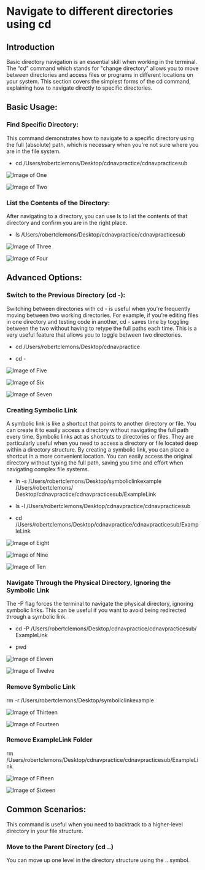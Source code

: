 # Navigate to different directories using cd

## Introduction
Basic directory navigation is an essential skill when working in the terminal. The “cd” command which stands for "change directory" allows you to move between directories and access files or programs in different locations on your system. This section covers the simplest forms of the cd command, explaining how to navigate directly to specific directories.

## Basic Usage:

### Find Specific Directory:
This command demonstrates how to navigate to a specific directory using the full (absolute) path, which is necessary when you're not sure where you are in the file system.
- cd /Users/robertclemons/Desktop/cdnavpractice/cdnavpracticesub

![Image of One](module-1-images/navigate-to-different-directories-using-cd-images/One.png)

![Image of Two](module-1-images/navigate-to-different-directories-using-cd-images/Two.png)

### List the Contents of the Directory:
After navigating to a directory, you can use ls to list the contents of that directory
and confirm you are in the right place.
- ls /Users/robertclemons/Desktop/cdnavpractice/cdnavpracticesub

![Image of Three](module-1-images/navigate-to-different-directories-using-cd-images/Three.png)

![Image of Four](module-1-images/navigate-to-different-directories-using-cd-images/Four.png)

## Advanced Options:

### Switch to the Previous Directory (cd -):
Switching between directories with cd - is useful when you're frequently moving between two working directories. For example, if you’re editing files in one directory and testing code in another, cd - saves time by toggling between the two without having to retype the full paths each time. This is a very useful feature that allows you to toggle between two directories.

- cd /Users/robertclemons/Desktop/cdnavpractice 

- cd -

![Image of Five](module-1-images/navigate-to-different-directories-using-cd-images/Five.png)

![Image of Six](module-1-images/navigate-to-different-directories-using-cd-images/Six.png)

![Image of Seven](module-1-images/navigate-to-different-directories-using-cd-images/Seven.png)

### Creating Symbolic Link
A symbolic link is like a shortcut that points to another directory or file. You can create it to easily access a directory without navigating the full path every time. Symbolic links act as shortcuts to directories or files. They are particularly useful when you need to access a directory or file located deep within a directory structure. By creating a symbolic link, you can place a shortcut in a more convenient location. You can easily access the original directory without typing the full path, saving you time and effort when navigating complex file systems.

- ln -s /Users/robertclemons/Desktop/symboliclinkexample /Users/robertclemons/ Desktop/cdnavpractice/cdnavpracticesub/ExampleLink

- ls -l /Users/robertclemons/Desktop/cdnavpractice/cdnavpracticesub

- cd /Users/robertclemons/Desktop/cdnavpractice/cdnavpracticesub/ExampleLink

![Image of Eight](module-1-images/navigate-to-different-directories-using-cd-images/Eight.png)

![Image of Nine](module-1-images/navigate-to-different-directories-using-cd-images/Nine.png)

![Image of Ten](module-1-images/navigate-to-different-directories-using-cd-images/Ten.png)

### Navigate Through the Physical Directory, Ignoring the Symbolic Link
The -P flag forces the terminal to navigate the physical directory, ignoring symbolic links. This can be useful if you want to avoid being redirected through a symbolic link.

- cd -P /Users/robertclemons/Desktop/cdnavpractice/cdnavpracticesub/ ExampleLink

- pwd

![Image of Eleven](module-1-images/navigate-to-different-directories-using-cd-images/Eleven.png)

![Image of Twelve](module-1-images/navigate-to-different-directories-using-cd-images/Twelve.png)

### Remove Symbolic Link
rm -r /Users/robertclemons/Desktop/symboliclinkexample

![Image of Thirteen](module-1-images/navigate-to-different-directories-using-cd-images/Thirteen.png)

![Image of Fourteen](module-1-images/navigate-to-different-directories-using-cd-images/Fourteen.png)

### Remove ExampleLink Folder
rm /Users/robertclemons/Desktop/cdnavpractice/cdnavpracticesub/ExampleLink

![Image of Fifteen](module-1-images/navigate-to-different-directories-using-cd-images/Fifteen.png)

![Image of Sixteen](module-1-images/navigate-to-different-directories-using-cd-images/Sixteen.png)

## Common Scenarios:
This command is useful when you need to backtrack to a higher-level directory in your file structure.

### Move to the Parent Directory (cd ..)
You can move up one level in the directory structure using the .. symbol.

